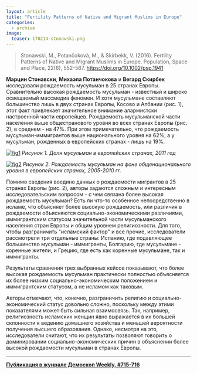 ```yaml
---
layout: article
title: "Fertility Patterns of Native and Migrant Muslims in Europe"
categories: 
  - archive
image:
  teaser: 170214-stonawski.png
---
```


> Stonawski, M., Potančoková, M., & Skirbekk, V. (2016). Fertility Patterns of Native and Migrant Muslims in Europe. Population, Space and Place, 22(6), 552-567. https://doi.org/10.1002/psp.1941

**Марцин Стонавски**, **Михаэла Потанчокова** и **Вегард Скирбек** исследовали рождаемость мусульман в 25 странах Европы. Сравнительно высокая рождаемость мусульман - известный и широко освещаемый массмедиа феномен. И хотя мусульмане составляют большинство лишь в двух странах Европы, Косово и Албании (рис. 1), этот факт привлекает значительное внимание алармистски настроенной части европейцев. Рождаемость мусульманской части населения выше общестранового уровня во всех странах Европы (рис. 2), в среднем - на 47%. При этом примечательно, что рождаемость мусульман-иммигрантов выше национального уровня на 62%, а у мусульман, рожденных в европейских странах - лишь на 19%.

[![fig1][f1]][f1] 
*Рисунок 1. Доля мусульман в европейских странах, 2011 год*

[![fig2][f2]][f2] 
*Рисунок 2. Рождаемость мусульман на фоне общенационального уровня в европейских странах, 2005-2010 гг.*

Помимо сведения воедино данных о рождаемости мигрантов в 25 странах Европы (рис. 2), авторы задаются сложным и интересным исследовательским вопросом - с чем связана более высокая рождаемость мусульман? Есть ли что-то особенное непосредственно в исламе, что объясняет более высокую рождаемость, или различия в рождаемости объясняются социально-экономическими различиями, иммигрантским статусом значительной части мусульманского населения стран Европы и общим уровнем религиозности. Для того, чтобы разграничить "исламский фактор" и все прочие, исследователи рассмотрели три отдельные страны: Испанию, где подавляющее большинство мусульман - иммигранты, Болгарию, где мусульмане - коренные жители, и Грецию, где есть как коренные мусульмане, так и иммигранты.

Результаты сравнения трех выбранных кейсов показывают, что более высокая рождаемость мусульман практически полностью объясняется их более низким социально-экономическим положением и иммигрантским статусом, а не исламом как таковым.

Авторы отмечают, что, конечно, разграничить религию и социально-экономический статус довольно сложно, поскольку между этими показателями может быть сильная взаимосвязь. Так, например, религиозность исламских женщин явно выражается в их большей склонности к ведению домашнего хозяйства и меньшей вероятности получения высшего образования. Однако, несмотря на это, исследователи считают, что их результаты позволяют говорить о доминировании социально-экономических причин в объяснении более высокой рождаемости мусульман в странах Европы.


[f1]: /dem-digest/images/2017/715-fig-04.png
[f2]: /dem-digest/images/2017/715-fig-05.png


***
**[Публикация в жунрале Демоскоп Weekly, #715-716](http://demoscope.ru/weekly/2017/0715/digest02.php)**